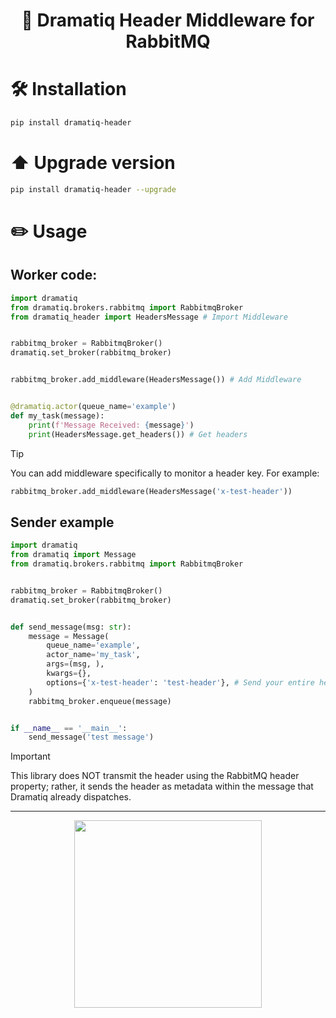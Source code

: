 <h1 align="center">
  🦅 Dramatiq Header Middleware for RabbitMQ
</h1>


# 🛠 Installation

```sh
pip install dramatiq-header
```

# ⬆️  Upgrade version

```sh
pip install dramatiq-header --upgrade
```

# ✏️  Usage


## Worker code:

```py
import dramatiq
from dramatiq.brokers.rabbitmq import RabbitmqBroker
from dramatiq_header import HeadersMessage # Import Middleware


rabbitmq_broker = RabbitmqBroker()
dramatiq.set_broker(rabbitmq_broker)


rabbitmq_broker.add_middleware(HeadersMessage()) # Add Middleware


@dramatiq.actor(queue_name='example')
def my_task(message):
    print(f'Message Received: {message}')
    print(HeadersMessage.get_headers()) # Get headers

```

> [!TIP]
> You can add middleware specifically to monitor a header key. For example:
```py
rabbitmq_broker.add_middleware(HeadersMessage('x-test-header'))
```


## Sender example

```py
import dramatiq
from dramatiq import Message
from dramatiq.brokers.rabbitmq import RabbitmqBroker


rabbitmq_broker = RabbitmqBroker()
dramatiq.set_broker(rabbitmq_broker)


def send_message(msg: str):
    message = Message(
        queue_name='example',
        actor_name='my_task',
        args=(msg, ),
        kwargs={},
        options={'x-test-header': 'test-header'}, # Send your entire header here
    )
    rabbitmq_broker.enqueue(message)


if __name__ == '__main__':
    send_message('test message')
```

> [!IMPORTANT]  
> This library does NOT transmit the header using the RabbitMQ header property; rather, it sends the header as metadata within the message that Dramatiq already dispatches.


---

<p align="center">
  <a href="https://ko-fi.com/guedesfelipe" target="_blank">
    <img src="https://user-images.githubusercontent.com/25853920/175832199-6c75d866-31b8-4209-bd1a-db116a6dd032.png" width=300 />
  </a>
</p>

